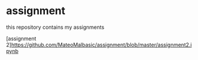 # assignment
this repository contains my assignments

[assignment 2]https://github.com/MateoMalbasic/assignment/blob/master/assignment2.ipynb
